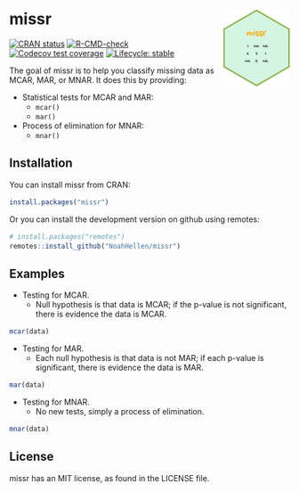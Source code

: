 
<!-- README.md is generated from README.Rmd. Please edit that file -->

# missr <img src="man/figures/logo.png" align="right" height="138" /></a>

<!-- badges: start -->

[![CRAN
status](https://www.r-pkg.org/badges/version/missr)](https://cran.r-project.org/package=missr)
[![R-CMD-check](https://github.com/NoahHellen/missr/actions/workflows/R-CMD-check.yaml/badge.svg)](https://github.com/NoahHellen/missr/actions/workflows/R-CMD-check.yaml)
[![Codecov test
coverage](https://codecov.io/gh/NoahHellen/missr/graph/badge.svg)](https://app.codecov.io/gh/NoahHellen/missr)
[![Lifecycle:
stable](https://img.shields.io/badge/lifecycle-stable-brightgreen.svg)](https://lifecycle.r-lib.org/articles/stages.html#stable)
<!-- badges: end -->

The goal of missr is to help you classify missing data as MCAR, MAR, or
MNAR. It does this by providing:

- Statistical tests for MCAR and MAR:
  - `mcar()`
  - `mar()`
- Process of elimination for MNAR:
  - `mnar()`

## Installation

You can install missr from CRAN:

``` r
install.packages("missr")
```

Or you can install the development version on github using remotes:

``` r
# install.packages("remotes")
remotes::install_github("NoahHellen/missr")
```

## Examples

- Testing for MCAR.
  - Null hypothesis is that data is MCAR; if the p-value is not
    significant, there is evidence the data is MCAR.

``` r
mcar(data)
```

- Testing for MAR.
  - Each null hypothesis is that data is not MAR; if each p-value is
    significant, there is evidence the data is MAR.

``` r
mar(data)
```

- Testing for MNAR.
  - No new tests, simply a process of elimination.

``` r
mnar(data)
```

## License

missr has an MIT license, as found in the LICENSE file.
